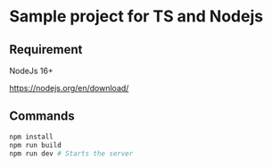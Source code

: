 # Sample project for TS and Nodejs

## Requirement

NodeJs 16+

https://nodejs.org/en/download/

## Commands

```bash
npm install
npm run build
npm run dev # Starts the server
```
